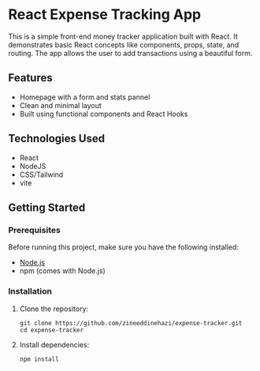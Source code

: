 # React Expense Tracking App

This is a simple front-end money tracker application built with React. It demonstrates basic React concepts like components, props, state, and routing. The app allows the user to add transactions using a beautiful form.

## Features

- Homepage with a form and stats pannel
- Clean and minimal layout
- Built using functional components and React Hooks

## Technologies Used

- React
- NodeJS
- CSS/Tailwind
- vite

## Getting Started

### Prerequisites

Before running this project, make sure you have the following installed:

- [Node.js](https://nodejs.org/)
- npm (comes with Node.js)

### Installation

1. Clone the repository:
   ```bach
   git clone https://github.com/zineeddinehazi/expense-tracker.git
   cd expense-tracker
   ```
2. Install dependencies:
   ```bach
   npm install
   ```
